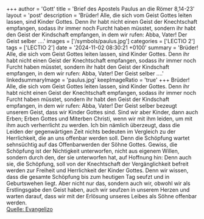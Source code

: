 +++
author = 'Gott'
title = 'Brief des Apostels Paulus an die Römer 8,14-23'
layout = 'post'
description = 'Brüder! Alle, die sich vom Geist Gottes leiten lassen, sind Kinder Gottes. Denn ihr habt nicht einen Geist der Knechtschaft empfangen, sodass ihr immer noch Furcht haben müsstet, sondern ihr habt den Geist der Kindschaft empfangen, in dem wir rufen: Abba, Vater! Der Geist selber ....'
images = ['/symbols/paulus.jpg']
categories = ['LECTIO 2']
tags = ['LECTIO 2']
date = '2024-11-02 08:30:21 +0100'
summary = 'Brüder! Alle, die sich vom Geist Gottes leiten lassen, sind Kinder Gottes. Denn ihr habt nicht einen Geist der Knechtschaft empfangen, sodass ihr immer noch Furcht haben müsstet, sondern ihr habt den Geist der Kindschaft empfangen, in dem wir rufen: Abba, Vater! Der Geist selber ....'
linkedsummaryImage = 'paulus.jpg'
keepImageRatio = 'true'
+++
Brüder! Alle, die sich vom Geist Gottes leiten lassen, sind Kinder Gottes.
Denn ihr habt nicht einen Geist der Knechtschaft empfangen, sodass ihr immer noch Furcht haben müsstet, sondern ihr habt den Geist der Kindschaft empfangen, in dem wir rufen: Abba, Vater!
Der Geist selber bezeugt unserem Geist, dass wir Kinder Gottes sind.<!--more-->
Sind wir aber Kinder, dann auch Erben; Erben Gottes und Miterben Christi, wenn wir mit ihm leiden, um mit ihm auch verherrlicht zu werden.
Ich bin nämlich überzeugt, dass die Leiden der gegenwärtigen Zeit nichts bedeuten im Vergleich zu der Herrlichkeit, die an uns offenbar werden soll.
Denn die Schöpfung wartet sehnsüchtig auf das Offenbarwerden der Söhne Gottes.
Gewiss, die Schöpfung ist der Nichtigkeit unterworfen, nicht aus eigenem Willen, sondern durch den, der sie unterworfen hat, auf Hoffnung hin:
Denn auch sie, die Schöpfung, soll von der Knechtschaft der Vergänglichkeit befreit werden zur Freiheit und Herrlichkeit der Kinder Gottes.
Denn wir wissen, dass die gesamte Schöpfung bis zum heutigen Tag seufzt und in Geburtswehen liegt.
Aber nicht nur das, sondern auch wir, obwohl wir als Erstlingsgabe den Geist haben, auch wir seufzen in unserem Herzen und warten darauf, dass wir mit der Erlösung unseres Leibes als Söhne offenbar werden.<br> [Quelle: Evangelizo](https://evangeliumtagfuertag.org/DE/gospel)